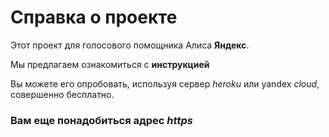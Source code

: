 # Справка о проекте
Этот проект для голосового помощника Алиса **Яндекс**. 

Мы предлагаем ознакомиться с **инструкцией**

Вы можете его опробовать, используя сервер *heroku* или yandex _cloud_, совершенно бесплатно.

### Вам еще понадобиться адрес _https_